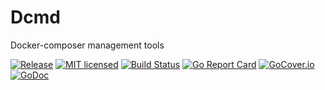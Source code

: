 # Dcmd
Docker-composer management tools

[![Release][3]][4] [![MIT licensed][5]][6] [![Build Status][1]][2] [![Go Report Card][7]][8] [![GoCover.io][11]][12] [![GoDoc][9]][10]

[1]: https://travis-ci.org/ericliao79/dcmd.svg?branch=master
[2]: https://travis-ci.org/ericliao79/dcmd
[3]: http://github-release-version.herokuapp.com/github/ericliao79/dcmd/release.svg?style=flat
[4]: https://github.com/ericliao79/dcmd/releases/latest
[5]: https://img.shields.io/dub/l/vibe-d.svg
[6]: LICENSE
[7]: https://goreportcard.com/badge/github.com/ericliao79/dcmd
[8]: https://goreportcard.com/report/github.com/ericliao79/dcmd
[9]: https://godoc.org/github.com/ericliao79/dcmd?status.svg
[10]: https://godoc.org/github.com/ericliao79/dcmd
[11]: https://img.shields.io/badge/gocover.io-26.3%25-green.svg
[12]: https://gocover.io/github.com/ericliao79/dcmd